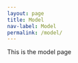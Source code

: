 ```yaml
---
layout: page
title: Model
nav-label: Model
permalink: /model/
---
```


This is the model page
